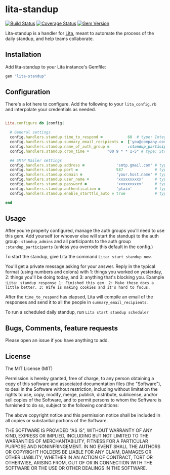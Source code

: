 # lita-standup

[![Build Status](https://travis-ci.org/chriswoodrich/lita-standup.png?branch=master)](https://travis-ci.org/chriswoodrich/lita-standup)
[![Coverage Status](https://coveralls.io/repos/chriswoodrich/lita-standup/badge.png)](https://coveralls.io/r/chriswoodrich/lita-standup)
[![Gem Version](https://badge.fury.io/rb/lita-standup.svg)](http://badge.fury.io/rb/lita-standup)

Lita-standup is a handler for [Lita](https://github.com/jimmycuadra/lita), meant to automate the process of the daily standup, and help teams collaborate.

## Installation

Add lita-standup to your Lita instance's Gemfile:

``` ruby
gem "lita-standup"
```

## Configuration

There's a lot here to configure.  Add the following to your ```lita_config.rb``` and interpolate your credentials as needed.

``` ruby

Lita.configure do |config|

  # General settings
  config.handlers.standup.time_to_respond =           60  # type: Integer, default: 60 (minutes)
  config.handlers.standup.summary_email_recipients =  ['you@company.com', 'me@company.com'] # type: Array, required: true
  config.handlers.standup.name_of_auth_group =        :standup_participants   # type: Symbol, required: true
  config.handlers.standup.cron_time =        "00 9 * * 1-5" # type: String, when to run the scheduler

  ## SMTP Mailer settings
  config.handlers.standup.address =              'smtp.gmail.com' # type: String, required: true
  config.handlers.standup.port =                 587              # type: Integer, required: true
  config.handlers.standup.domain =               'your.host.name' # type: String, required: true
  config.handlers.standup.user_name =            'xxxxxxxxxx'     # type: String, required: true
  config.handlers.standup.password =             'xxxxxxxxxx'     # type: String, required: true
  config.handlers.standup.authentication =       'plain'          # type: String, required: true
  config.handlers.standup.enable_starttls_auto = true             # type: true || false, required: true

end


```


## Usage

After you're properly configured, manage the auth groups you'll need to use this gem.  Add yourself (or whoever else will start the standup) to the auth group ```:standup_admins``` and all participants to the auth group ```:standup_participants``` (unless you overrode this default in the config.)

To start the standup, give Lita the command ```Lita: start standup now```.

You'll get a private message asking for your answer.  Reply in the typical format (using numbers and colons) with 1: things you worked on yesterday, 2: things you'll be doing today, and 3: anything that's blocking you.  Example :```Lita: standup response 1: Finished this gem. 2: Make these docs a little better. 3: Wife is making cookies and it's hard to focus.```

After the ```time_to_respond``` has elapsed, Lita will compile an email of the responses and send it to all the people in ```summary_email_recipients```.

To run a scheduled daily standup, run ```Lita start standup scheduler```

## Bugs, Comments, feature requests

Please open an issue if you have anything to add.

## License 
The MIT License (MIT)

Permission is hereby granted, free of charge, to any person obtaining a copy
of this software and associated documentation files (the "Software"), to deal
in the Software without restriction, including without limitation the rights
to use, copy, modify, merge, publish, distribute, sublicense, and/or sell
copies of the Software, and to permit persons to whom the Software is
furnished to do so, subject to the following conditions:

The above copyright notice and this permission notice shall be included in
all copies or substantial portions of the Software.

THE SOFTWARE IS PROVIDED "AS IS", WITHOUT WARRANTY OF ANY KIND, EXPRESS OR
IMPLIED, INCLUDING BUT NOT LIMITED TO THE WARRANTIES OF MERCHANTABILITY,
FITNESS FOR A PARTICULAR PURPOSE AND NONINFRINGEMENT. IN NO EVENT SHALL THE
AUTHORS OR COPYRIGHT HOLDERS BE LIABLE FOR ANY CLAIM, DAMAGES OR OTHER
LIABILITY, WHETHER IN AN ACTION OF CONTRACT, TORT OR OTHERWISE, ARISING FROM,
OUT OF OR IN CONNECTION WITH THE SOFTWARE OR THE USE OR OTHER DEALINGS IN
THE SOFTWARE.
